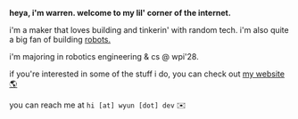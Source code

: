 **heya, i'm warren. welcome to my lil' corner of the internet.**

i'm a maker that loves building and tinkerin' with random tech. i'm also quite a big fan of building [robots.](https://www.youtube.com/watch?v=Q2C3_wkqsVw)

i'm majoring in robotics engineering & cs @ wpi'28.

if you're interested in some of the stuff i do, you can check out [my website 🌎](https://wyun.dev/)

you can reach me at `hi [at] wyun [dot] dev`  ✉️

